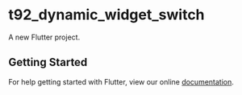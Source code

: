 # t92_dynamic_widget_switch

A new Flutter project.

## Getting Started

For help getting started with Flutter, view our online
[documentation](https://flutter.io/).
